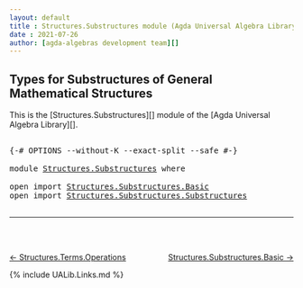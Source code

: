 ```yaml
---
layout: default
title : Structures.Substructures module (Agda Universal Algebra Library)
date : 2021-07-26
author: [agda-algebras development team][]
---
```


## Types for Substructures of General Mathematical Structures

This is the [Structures.Substructures][] module of the [Agda Universal Algebra Library][].


<pre class="Agda">

<a id="330" class="Symbol">{-#</a> <a id="334" class="Keyword">OPTIONS</a> <a id="342" class="Pragma">--without-K</a> <a id="354" class="Pragma">--exact-split</a> <a id="368" class="Pragma">--safe</a> <a id="375" class="Symbol">#-}</a>

<a id="380" class="Keyword">module</a> <a id="387" href="Structures.Substructures.html" class="Module">Structures.Substructures</a> <a id="412" class="Keyword">where</a>

<a id="419" class="Keyword">open</a> <a id="424" class="Keyword">import</a> <a id="431" href="Structures.Substructures.Basic.html" class="Module">Structures.Substructures.Basic</a>
<a id="462" class="Keyword">open</a> <a id="467" class="Keyword">import</a> <a id="474" href="Structures.Substructures.Substructures.html" class="Module">Structures.Substructures.Substructures</a>

</pre>

--------------------------------

<br>
<br>

[← Structures.Terms.Operations](Structures.Terms.Operations.html)
<span style="float:right;">[Structures.Substructures.Basic →](Structures.Substructures.Basic.html)</span>

{% include UALib.Links.md %}

[agda-algebras development team]: https://github.com/ualib/agda-algebras#the-agda-algebras-development-team
